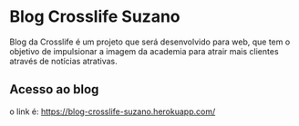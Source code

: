 # Blog Crosslife Suzano
Blog da Crosslife é um projeto que será desenvolvido para web, que tem o objetivo de impulsionar a imagem da academia para atrair mais clientes através de notícias atrativas.

## Acesso ao blog
o link é: https://blog-crosslife-suzano.herokuapp.com/

